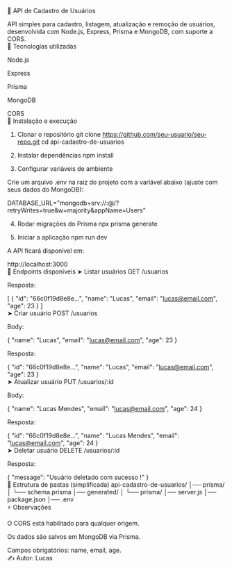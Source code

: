 📌 API de Cadastro de Usuários

API simples para cadastro, listagem, atualização e remoção de usuários, desenvolvida com Node.js, Express, Prisma e MongoDB, com suporte a CORS.
<br>
🚀 Tecnologias utilizadas

Node.js

Express

Prisma

MongoDB

CORS
<br>
📂 Instalação e execução
1. Clonar o repositório
git clone https://github.com/seu-usuario/seu-repo.git
cd api-cadastro-de-usuarios

2. Instalar dependências
npm install

3. Configurar variáveis de ambiente

Crie um arquivo .env na raiz do projeto com a variável abaixo (ajuste com seus dados do MongoDB):

DATABASE_URL="mongodb+srv://<usuario>:<senha>@<cluster>/<database>?retryWrites=true&w=majority&appName=Users"

4. Rodar migrações do Prisma
npx prisma generate

5. Iniciar a aplicação
npm run dev


A API ficará disponível em:

http://localhost:3000
<br>
🔑 Endpoints disponíveis
➤ Listar usuários
GET /usuarios


Resposta:

[
  {
    "id": "66c0f19d8e8e...",
    "name": "Lucas",
    "email": "lucas@email.com",
    "age": 23
  }
]
<br>
➤ Criar usuário
POST /usuarios


Body:

{
  "name": "Lucas",
  "email": "lucas@email.com",
  "age": 23
}


Resposta:

{
  "id": "66c0f19d8e8e...",
  "name": "Lucas",
  "email": "lucas@email.com",
  "age": 23
}
<br>
➤ Atualizar usuário
PUT /usuarios/:id


Body:

{
  "name": "Lucas Mendes",
  "email": "lucas@email.com",
  "age": 24
}


Resposta:

{
  "id": "66c0f19d8e8e...",
  "name": "Lucas Mendes",
  "email": "lucas@email.com",
  "age": 24
}
<br>
➤ Deletar usuário
DELETE /usuarios/:id


Resposta:

{
  "message": "Usuário deletado com sucesso !"
}
<br>
📂 Estrutura de pastas (simplificada)
api-cadastro-de-usuarios/
│── prisma/
│   └── schema.prisma
│── generated/
│   └── prisma/
│── server.js
│── package.json
│── .env
<br>
⚡ Observações

O CORS está habilitado para qualquer origem.

Os dados são salvos em MongoDB via Prisma.

Campos obrigatórios: name, email, age.
<br>
✍️ Autor: Lucas
<br>
